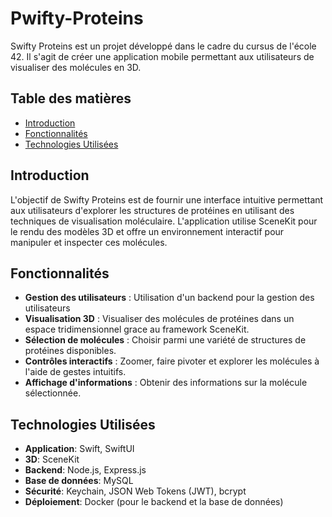 # Pwifty-Proteins

Swifty Proteins est un projet développé dans le cadre du cursus de l'école 42. Il s'agit de créer une application mobile permettant aux utilisateurs de visualiser des molécules en 3D.

## Table des matières
- [Introduction](#introduction)
- [Fonctionnalités](#fonctionnalités)
- [Technologies Utilisées](#technologies)

<div id='introduction'/> 

## Introduction

L'objectif de Swifty Proteins est de fournir une interface intuitive permettant aux utilisateurs d'explorer les structures de protéines en utilisant des techniques de visualisation moléculaire. L'application utilise SceneKit pour le rendu des modèles 3D et offre un environnement interactif pour manipuler et inspecter ces molécules.

<div id='fonctionnalités'/> 

## Fonctionnalités

- **Gestion des utilisateurs** : Utilisation d'un backend pour la gestion des utilisateurs
- **Visualisation 3D** : Visualiser des molécules de protéines dans un espace tridimensionnel grace au framework SceneKit.
- **Sélection de molécules** : Choisir parmi une variété de structures de protéines disponibles.
- **Contrôles interactifs** : Zoomer, faire pivoter et explorer les molécules à l'aide de gestes intuitifs.
- **Affichage d'informations** : Obtenir des informations sur la molécule sélectionnée.

<div id='technologies'/> 

## Technologies Utilisées

- **Application**: Swift, SwiftUI
- **3D**: SceneKit
- **Backend**: Node.js, Express.js
- **Base de données**: MySQL
- **Sécurité**: Keychain, JSON Web Tokens (JWT), bcrypt
- **Déploiement**: Docker (pour le backend et la base de données)
